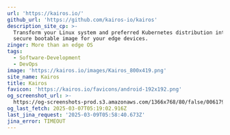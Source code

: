 ```yaml
---
url: 'https://kairos.io/'
github_url: 'https://github.com/kairos-io/kairos'
description_site_cp: >-
  Transform your Linux system and preferred Kubernetes distribution into a
  secure bootable image for your edge devices.
zinger: More than an edge OS
tags:
  - Software-Development
  - DevOps
image: 'https://kairos.io/images/Kairos_800x419.png'
site_name: Kairos
title: Kairos
favicon: 'https://kairos.io/favicons/android-192x192.png'
og_screenshot_url: >-
  https://og-screenshots-prod.s3.amazonaws.com/1366x768/80/false/006179cc11c839f9d2eaaaa25482116cdc3f779fcfc607fde617a13a504768e8.jpeg
og_last_fetch: 2025-03-07T05:19:02.916Z
last_jina_request: '2025-03-09T05:58:40.673Z'
jina_error: TIMEOUT
---
```


